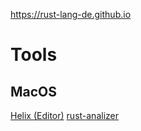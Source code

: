 
https://rust-lang-de.github.io

# Tools

## MacOS

[Helix (Editor)](https://docs.helix-editor.com)
[rust-analizer](https://rust-analyzer.github.io)